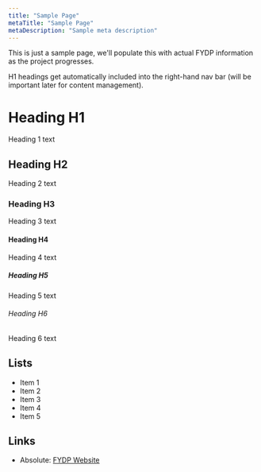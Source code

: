 ```yaml
---
title: "Sample Page"
metaTitle: "Sample Page"
metaDescription: "Sample meta description"
---
```


This is just a sample page, we'll populate this with actual FYDP information as the project progresses. 

H1 headings get automatically included into the right-hand nav bar (will be important later for content management).

# Heading H1
Heading 1 text

## Heading H2
Heading 2 text

### Heading H3
Heading 3 text

#### Heading H4
Heading 4 text

##### Heading H5
Heading 5 text

###### Heading H6
Heading 6 text

## Lists
- Item 1
- Item 2
- Item 3
- Item 4
- Item 5

## Links

* Absolute: [FYDP Website](https://outline.uwaterloo.ca/view/n6kgpt)